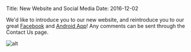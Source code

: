 Title: New Website and Social Media
Date: 2016-12-02

We'd like to introduce you to our new website, and reintroduce you to our great [Facebook](facebook.com/UofTGASP) and [Android App](https://play.google.com/store/apps/details?id=com.leesoft.gaspmobileapp&amp;hl=en)! Any comments can be sent through the Contact Us page.

![alt]({filename}/posters/social-media.png)
